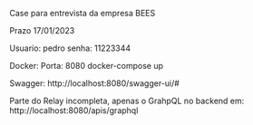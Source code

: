 Case para entrevista da empresa BEES 

Prazo 17/01/2023

Usuario: pedro
senha: 11223344

Docker:
Porta: 8080
docker-compose up

Swagger:
http://localhost:8080/swagger-ui/#

Parte do Relay incompleta, apenas o GrahpQL no backend em:
http://localhost:8080/apis/graphql
